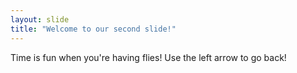 ```yaml
---
layout: slide
title: "Welcome to our second slide!"
---
```

Time is fun when you're having flies!
Use the left arrow to go back!
